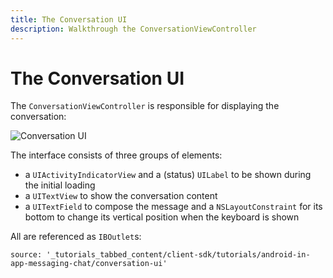 ```yaml
---
title: The Conversation UI
description: Walkthrough the ConversationViewController
---
```


# The Conversation UI

The `ConversationViewController` is responsible for displaying the conversation:

![Conversation UI](/assets/images/client-sdk/ios-messaging/conversation-ui.png)

The interface consists of three groups of elements:

- a `UIActivityIndicatorView` and a (status) `UILabel` to be shown during the initial loading
- a `UITextView` to show the conversation content
- a `UITextField` to compose the message and a `NSLayoutConstraint` for its bottom to change its vertical position when the keyboard is shown

All are referenced as `IBOutlet`s:

```tabbed_content
source: '_tutorials_tabbed_content/client-sdk/tutorials/android-in-app-messaging-chat/conversation-ui'
```
